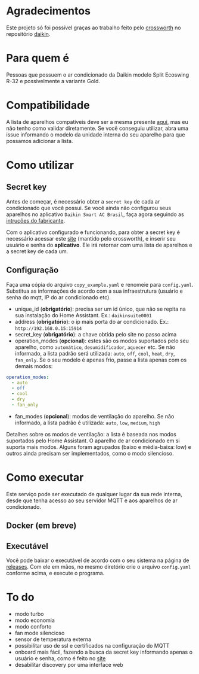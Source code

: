 # Agradecimentos

Este projeto só foi possível graças ao trabalho feito pelo [crossworth](https://github.com/crossworth) no repositório [daikin](https://github.com/crossworth/daikin/).

# Para quem é

Pessoas que possuem o ar condicionado da Daikin modelo Split Ecoswing R-32 e possivelmente a variante Gold.

# Compatibilidade

A lista de aparelhos compatíveis deve ser a mesma presente [aqui](https://github.com/crossworth/daikin?tab=readme-ov-file#compatibilidade), mas eu não tenho como validar diretamente. Se você conseguiu utilizar, abra uma issue informando o modelo da unidade interna do seu aparelho para que possamos adicionar a lista.

# Como utilizar

## Secret key

Antes de começar, é necessário obter a `secret key` de cada ar condicionado que você possui. Se você ainda não configurou seus aparelhos no aplicativo `Daikin Smart AC Brasil`, faça agora seguindo as [intruções do fabricante](https://www.daikin.com.br/static/website/pdf/20210629%20-%20Manual%20do%20usu%C3%A1rio%20Daikin%20Smart%20AC.PDF).

Com o aplicativo configurado e funcionando, para obter a secret key é necessário acessar este [site](https://daikin-extract-secret-key.fly.dev/) (mantido pelo crossworth), e inserir seu usuário e senha do **aplicativo**. Ele irá retornar com uma lista de aparelhos e a secret key de cada um.

## Configuração

Faça uma cópia do arquivo `copy_example.yaml` e renomeie para `config.yaml`. Substitua as informações de acordo com a sua infraestrutura (usuário e senha do mqtt, IP do ar condicionado etc).

- unique_id (**obrigatório**): precisa ser um id único, que não se repita na sua instalação do Home Assistant. Ex.: `daikinsuite0001`
- address (**obrigatório**): o ip mais porta do ar condicionado. Ex.: `http://192.168.0.15:15914`
- secret_key (**obrigatório**): a chave obtida pelo site no passo acima
- operation_modes (**opcional**): estes são os modos suportados pelo seu aparelho, como `automático`, `desumidificador`, `aquecer` etc. Se não informado, a lista padrão será utilizada: `auto`, `off`, `cool`, `heat`, `dry`, `fan_only`. Se o seu modelo é apenas frio, passe a lista apenas com os demais modos:

```yaml
operation_modes:
  - auto
  - off
  - cool
  - dry
  - fan_only
```

- fan_modes (**opcional**): modos de ventilação do aparelho. Se não informado, a lista padrão é utilizada: `auto`, `low`, `medium`, `high`

Detalhes sobre os modos de ventilação: a lista é baseada nos modos suportados pelo Home Assistant. O aparelho de ar condicionado em si suporta mais modos. Alguns foram agrupados (baixo e média-baixa: low) e outros ainda precisam ser implementados, como o modo silencioso.

# Como executar

Este serviço pode ser executado de qualquer lugar da sua rede interna, desde que tenha acesso ao seu servidor MQTT e aos aparelhos de ar condicionado.

## Docker (em breve)

## Executável

Você pode baixar o executável de acordo com o seu sistema na página de [releases](). Com ele em mãos, no mesmo diretório crie o arquivo `config.yaml` conforme acima, e execute o programa.

# To do

- modo turbo
- modo economia
- modo conforto
- fan mode silencioso
- sensor de temperatura externa
- possibilitar uso de ssl e certificados na configuração do MQTT
- onboard mais fácil, fazendo a busca da secret key informando apenas o usuário e senha, como é feito no [site](https://daikin-extract-secret-key.fly.dev/)
- desabilitar discovery por uma interface web
